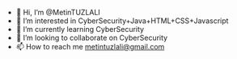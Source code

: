 - 👋 Hi, I’m @MetinTUZLALI
- 👀 I’m interested in CyberSecurity+Java+HTML+CSS+Javascript
- 🌱 I’m currently learning CyberSecurity 
- 💞️ I’m looking to collaborate on CyberSecurity 
- 📫 How to reach me metintuzlali@gmail.com

<!---
MetinTUZLALI/MetinTUZLALI is a ✨ special ✨ repository because its `README.md` (this file) appears on your GitHub profile.
You can click the Preview link to take a look at your changes.
--->
